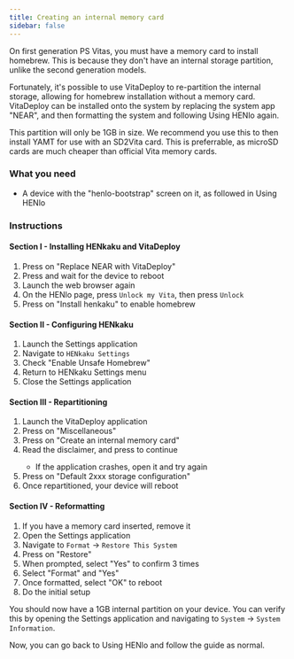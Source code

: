 ```yaml
---
title: Creating an internal memory card
sidebar: false
---
```


On first generation PS Vitas, you must have a memory card to install homebrew. This is because they don't have an internal storage partition, unlike the second generation models.

Fortunately, it's possible to use VitaDeploy to re-partition the internal storage, allowing for homebrew installation without a memory card. VitaDeploy can be installed onto the system by replacing the system app "NEAR", and then formatting the system and following <router-link to="using-henlo">Using HENlo</router-link> again.

This partition will only be 1GB in size. We recommend you use this to then install <router-link to="yamt">YAMT</router-link> for use with an SD2Vita card. This is preferrable, as microSD cards are much cheaper than official Vita memory cards.

### What you need

- A device with the "henlo-bootstrap" screen on it, as followed in <router-link to="using-henlo">Using HENlo</router-link>

### Instructions

#### Section I - Installing HENkaku and VitaDeploy

1. Press <Btn btn="cross" /> on "Replace NEAR with VitaDeploy"
1. Press <Btn btn="square" /> and wait for the device to reboot
1. Launch the web browser again
1. On the HENlo page, press `Unlock my Vita`, then press `Unlock`
1. Press <Btn btn="cross" /> on "Install henkaku" to enable homebrew


#### Section II - Configuring HENkaku

1. Launch the Settings application
1. Navigate to `HENkaku Settings`
1. Check "Enable Unsafe Homebrew"
1. Return to HENkaku Settings menu
1. Close the Settings application

#### Section III - Repartitioning

1. Launch the VitaDeploy application
1. Press <Btn btn="confirm" /> on "Miscellaneous"
1. Press <Btn btn="confirm" /> on "Create an internal memory card"
1. Read the disclaimer, and press <Btn btn="confirm" /> to continue
    - If the application crashes, open it and try again
1. Press <Btn btn="confirm" /> on "Default 2xxx storage configuration"
1. Once repartitioned, your device will reboot

#### Section IV - Reformatting

1. If you have a memory card inserted, remove it
1. Open the Settings application
1. Navigate to `Format` -> `Restore This System`
1. Press <Btn btn="confirm" /> on "Restore"
1. When prompted, select "Yes" to confirm 3 times
1. Select "Format" and "Yes"
1. Once formatted, select "OK" to reboot
1. Do the initial setup

You should now have a 1GB internal partition on your device. You can verify this by opening the Settings application and navigating to `System` -> `System Information`.

Now, you can go back to <router-link to="using-henlo">Using HENlo</router-link> and follow the guide as normal.
